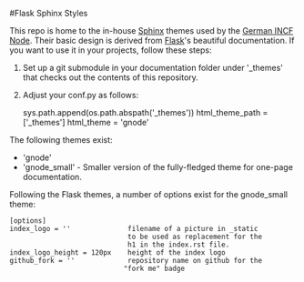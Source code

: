 #Flask Sphinx Styles

This repo is home to the in-house [Sphinx](http://sphinx.pocoo.org) themes used by the [German INCF Node](http://www.g-node.org). Their basic design is derived from [Flask](http://flask.pocoo.org)'s beautiful documentation. If you want to use it in your projects, follow these steps:

1. Set up a git submodule in your documentation folder under '_themes' that
   checks out the contents of this repository.
   
2. Adjust your conf.py as follows:

    sys.path.append(os.path.abspath('_themes'))
    html_theme_path = ['_themes']
    html_theme = 'gnode'

The following themes exist:

- 'gnode'
- 'gnode_small' - Smaller version of the fully-fledged theme for one-page documentation.

Following the Flask themes, a number of options exist for the gnode_small theme:

    [options]
    index_logo = ''              filename of a picture in _static
                                 to be used as replacement for the
                                 h1 in the index.rst file.
    index_logo_height = 120px    height of the index logo
    github_fork = ''             repository name on github for the
                                "fork me" badge